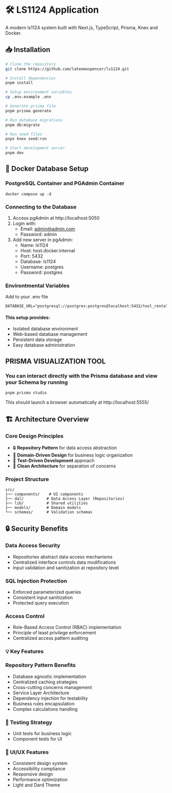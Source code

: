 # 🛠️ LS1124 Application

A modern ls1124 system built with Next.js, TypeScript, Prisma, Knex and Docker.

## 📥 Installation

```bash
# Clone the repository
git clone https://github.com/lateemaspencer/ls1124.git

# Install dependencies
pnpm install

# Setup environment variables
cp .env.example .env

# Generate prisma file
pnpm prisma generate

# Run database migrations
pnpm db:migrate

# Run seed files
pnpx knex seed:run

# Start development server
pnpm dev
```

## 🐳 Docker Database Setup

### PostgreSQL Container and PGAdmin Container

```
docker compose up -d
```

### Connecting to the Database

1. Access pgAdmin at http://localhost:5050
2. Login with:
   - Email: admin@admin.com
   - Password: admin
3. Add new server in pgAdmin:
   - Name: ls1124
   - Host: host.docker.internal
   - Port: 5432
   - Database: ls1124
   - Username: postgres
   - Password: postgres

### Environtmental Variables

Add to your .env file

```
DATABASE_URL="postgresql://postgres:postgres@localhost:5432/tool_rental"
```

#### This setup provides:

- Isolated database environment
- Web-based database management
- Persistent data storage
- Easy database administration

## PRISMA VISUALIZATION TOOL

### You can interact directly with the Prisma database and view your Schema by running

```
pnpm prisma studio
```

This should launch a browser automatically at
http://localhost:5555/

## 🏗️ Architecture Overview

### Core Design Principles

- 🔒 **Repository Pattern** for data access abstraction
- 🎯 **Domain-Driven Design** for business logic organization
- 🧪 **Test-Driven Development** approach
- 🔄 **Clean Architecture** for separation of concerns

### Project Structure

```
src/
├── components/    # UI components
├── dal/          # Data Access Layer (Repositories)
├── lib/          # Shared utilities
├── models/       # Domain models
└── schemas/      # Validation schemas
```

## 🔒 Security Benefits

### Data Access Security

- Repositories abstract data access mechanisms
- Centralized interface controls data modifications
- Input validation and sanitization at repository level

### SQL Injection Protection

- Enforced parameterized queries
- Consistent input sanitization
- Protected query execution

### Access Control

- Role-Based Access Control (RBAC) implementation
- Principle of least privilege enforcement
- Centralized access pattern auditing

### 💡 Key Features

### Repository Pattern Benefits

- Database agnostic implementation
- Centralized caching strategies
- Cross-cutting concerns management
- Service Layer Architecture
- Dependency injection for testability
- Business rules encapsulation
- Complex calculations handling

### 🧪 Testing Strategy

- Unit tests for business logic
- Component tests for UI

### 📱 UI/UX Features

- Consistent design system
- Accessibility compliance
- Responsive design
- Performance optimization
- Light and Dard Theme

